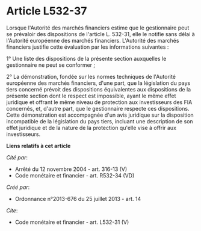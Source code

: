 # Article L532-37

Lorsque l'Autorité des marchés financiers estime que le gestionnaire peut se prévaloir des dispositions de l'article L.
532-31, elle le notifie sans délai à l'Autorité européenne des marchés financiers. L'Autorité des marchés financiers justifie
cette évaluation par les informations suivantes : 

1° Une liste des dispositions de la présente section auxquelles le gestionnaire ne peut se conformer ; 

2° La démonstration, fondée sur les normes techniques de l'Autorité européenne des marchés financiers, d'une part, que la
législation du pays tiers concerné prévoit des dispositions équivalentes aux dispositions de la présente section dont le
respect est impossible, ayant le même effet juridique et offrant le même niveau de protection aux investisseurs des FIA
concernés, et, d'autre part, que le gestionnaire respecte ces dispositions. Cette démonstration est accompagnée d'un avis
juridique sur la disposition incompatible de la législation du pays tiers, incluant une description de son effet juridique et
de la nature de la protection qu'elle vise à offrir aux investisseurs.

**Liens relatifs à cet article**

_Cité par_:

  - Arrêté du 12 novembre 2004 - art. 316-13 (V)
  - Code monétaire et financier - art. R532-34 (VD)

_Créé par_:

  - Ordonnance n°2013-676 du 25 juillet 2013 - art. 14

_Cite_:

  - Code monétaire et financier - art. L532-31 (V)
